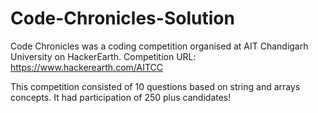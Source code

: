 # Code-Chronicles-Solution
Code Chronicles was a coding competition organised at AIT Chandigarh University on HackerEarth.
Competition URL:
https://www.hackerearth.com/AITCC

This competition consisted of 10 questions based on string and arrays concepts.
It had participation of 250 plus candidates!
